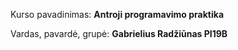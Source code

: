   Kurso pavadinimas: **Antroji programavimo praktika**  
  
  Vardas, pavardė, grupė: __Gabrielius Radžiūnas PI19B__
